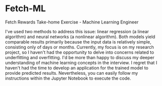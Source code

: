 # Fetch-ML
Fetch Rewards Take-home Exercise - Machine Learning Engineer

I've used two methods to address this issue: linear regression (a linear algorithm) and neural networks (a nonlinear algorithm). Both models yield comparable results primarily because the input data is relatively simple, consisting only of days or months. Currently, my focus is on my research project, so I haven't had the opportunity to delve into concerns related to underfitting and overfitting. I'd be more than happy to discuss my deeper understanding of machine learning concepts in the interview. I regret that I haven't had the time to develop an application for the trained model to provide predicted results. Nevertheless, you can easily follow my instructions within the Jupyter Notebook to execute the code.

